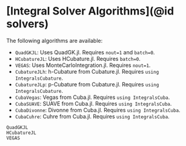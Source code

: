 # [Integral Solver Algorithms](@id solvers)

The following algorithms are available:

- `QuadGKJL`: Uses QuadGK.jl. Requires `nout=1` and `batch=0`.
- `HCubatureJL`: Uses HCubature.jl. Requires `batch=0`.
- `VEGAS`: Uses MonteCarloIntegration.jl. Requires `nout=1`.
- `CubatureJLh`: h-Cubature from Cubature.jl. Requires `using IntegralsCubature`.
- `CubatureJLp`: p-Cubature from Cubature.jl. Requires `using IntegralsCubature`.
- `CubaVegas`: Vegas from Cuba.jl. Requires `using IntegralsCuba`.
- `CubaSUAVE`: SUAVE from Cuba.jl. Requires `using IntegralsCuba`.
- `CubaDivonne`: Divonne from Cuba.jl. Requires `using IntegralsCuba`.
- `CubaCuhre`: Cuhre from Cuba.jl. Requires `using IntegralsCuba`.

```@docs
QuadGKJL
HCubatureJL
VEGAS
```
